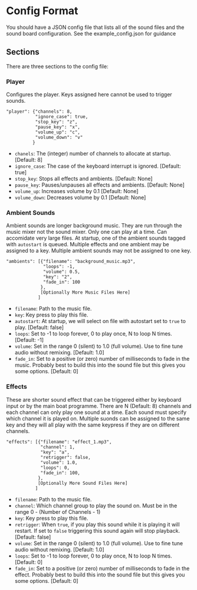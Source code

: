 # Config Format

You should have a JSON config file that lists all of the sound files
and the sound board configuration.  See the example_config.json for
guidance

## Sections

There are three sections to the config file:

### Player

Configures the player. Keys assigned here cannot be used to trigger sounds.

```
"player": {"channels": 8,
           "ignore_case": true,
           "stop_key": "z",
           "pause_key": "x",
           "volume_up": "c",
           "volume_down": "v"
          }
```

* `chanels`: The (integer) number of channels to allocate at startup. [Default: 8]
* `ignore_case`: The case of the keyboard interrupt is ignored. [Default: true]
* `stop_key`: Stops all effects and ambients. [Default: None]
* `pause_key`: Pauses/unpauses all effects and ambients. [Default: None]
* `volume_up`: Increases volume by 0.1 [Default: None]
* `volume_down`: Decreases volume by 0.1 [Default: None]

### Ambient Sounds

Ambient sounds are longer background music.  They are run through the music
mixer not the sound mixer.  Only one can play at a time.  Can accomidate very 
large files.  At startup, one of the ambient sounds tagged with `autostart` is
queued. Multiple effects and one ambient may be assigned to a key.  Multiple
ambient sounds may not be assigned to one key.

```
"ambients": [{"filename": "background_music.mp3",
              "loops": -1,
              "volume": 0.5,
              "key": "2",
              "fade_in": 100
             },
             [Optionally More Music Files Here]
            ]
```

* `filename`: Path to the music file.
* `key`: Key press to play this file.
* `autostart`: At startup, we will select on file with autostart set to `true` to play. [Default: false]
* `loops`: Set to -1 to loop forever, 0 to play once, N to loop N times. [Default: -1]
* `volume`: Set in the range 0 (silent) to 1.0 (full volume).  Use to fine tune audio without remixing. [Default: 1.0]
* `fade_in`: Set to a positive (or zero) number of milliseconds to fade in the music.  Probably best to build this into the sound file but this gives you some options. [Default: 0]

### Effects

These are shorter sound effect that can be triggered either by keyboard input or 
by the main boat programme. There are N (Default: 8) channels and each channel can
only play one sound at a time.  Each sound must specify which channel it is played
on.  Multiple suonds can be assigned to the same key and they will all play
with the same keypress if they are on different channels.


```
"effects": [{"filename": "effect_1.mp3",
             "channel": 1,
             "key": "a",
             "retrigger": false,
             "volume": 1.0,
             "loops": 0,
             "fade_in": 100,
            },
            [Optionally More Sound Files Here]
           ]
```

* `filename`: Path to the music file.
* `channel`: Which channel group to play the sound on.  Must be in the range 0 - (Number of Channels - 1)
* `key`: Key press to play this file.
* `retrigger`: When `true`, if you play this sound while it is playing it will restart. If set to `false` triggering this sound again will stop playback. [Default: false]
* `volume`: Set in the range 0 (silent) to 1.0 (full volume).  Use to fine tune audio without remixing. [Default: 1.0]
* `loops`: Set to -1 to loop forever, 0 to play once, N to loop N times. [Default: 0]
* `fade_in`: Set to a positive (or zero) number of milliseconds to fade in the effect.  Probably best to build this into the sound file but this gives you some options. [Default: 0]


